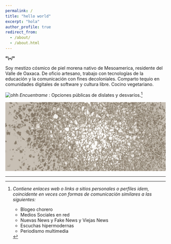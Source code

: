 ```yaml
---
permalink: /
title: "hello world"
excerpt: "hola"
author_profile: true
redirect_from: 
  - /about/
  - /about.html
---
```


__°\•/°__

Soy mestizo cósmico de piel morena nativo de Mesoamerica, residente del Valle de Oaxaca.
De oficio artesano, trabajo con tecnologías de la educación y la comunicación con fines decoloniales. Comparto tequio en comunidades digitales de software y cultura libre.
Cocino vegetariano.

![ohh](https://web.archive.org/web/20091027042652/http://www.geocities.com/neda97a/tn_arrow33.gif) _Encuentrame_ : Opciones públicas de dislates y desvaríos.[^1]

<img src='/images/suelopiedritas_001.jpg' alt='cielo enpredado'>


---

[^1]: _Contiene enlaces web o links a sitios personales o perfiles idem, coincidente en veces con formas de comunicación similares a las siguientes:_

	- Blogeo chorero
	- Medios Sociales en red
	- Nuevas News y Fake News y Viejas News
	- Escuchas hipermodernas
	- Periodismo multimedia
